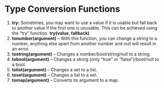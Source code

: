 # Type Conversion Functions

1. **try:** Sometimes, you may want to use a value if it is usable but fall back to another value if the first one is unusable. This can be achieved using the “try” function.
                                     **try(value, fallback)** 
3. **tonumber(argument)** – With this function, you can change a string to a number, anything else apart from another number and null will result in an error.
4. **tostring(argument)** – Changes a number/bool/string/null to a string.
5. **tobool(argument)**   – Changes a string (only “true” or “false”)/bool/null to a bool.
6. **tolist(argument)**   – Changes a set to a list.
7. **toset(argument)**    – Changes a list to a set.
8. **tomap(argument)**    – Converts its argument to a map.
